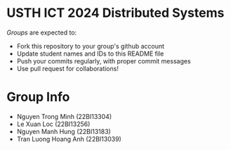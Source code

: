 USTH ICT 2024 Distributed Systems
=====================================

*Groups* are expected to:

* Fork this repository to your group's github account
* Update student names and IDs to this README file
* Push your commits regularly, with proper commit messages
* Use pull request for collaborations!

Group Info
=======================

* Nguyen Trong Minh (22BI13304)
* Le Xuan Loc (22BI13256)
* Nguyen Manh Hung (22BI13183)
* Tran Luong Hoang Anh (22BI13039)